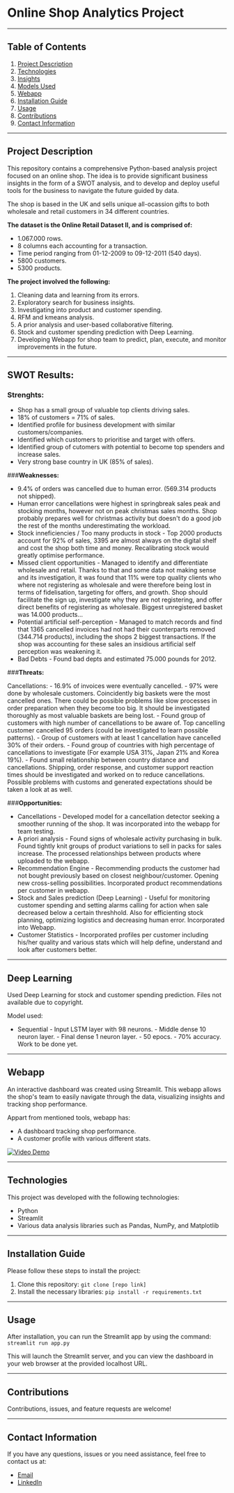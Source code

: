 # Online Shop Analytics Project

---

## Table of Contents
1. [Project Description](#project-description)
2. [Technologies](#technologies)
3. [Insights](#insights)
4. [Models Used](#models-used)
5. [Webapp](#webapp)
6. [Installation Guide](#installation-guide)
7. [Usage](#usage)
8. [Contributions](#contributions)
9. [Contact Information](#contact-information)

---

## Project Description
This repository contains a comprehensive Python-based analysis project focused on an online shop. The idea is to provide significant business insights in the form of a SWOT analysis, and to develop and deploy useful tools for the business to navigate the future guided by data. 

The shop is based in the UK and sells unique all-ocassion gifts to both wholesale and retail customers in 34 different countries.

**The dataset is the Online Retail Dataset II, and is comprised of:**
- 1.067.000 rows.
- 8 columns each accounting for a transaction.
- Time period ranging from 01-12-2009 to 09-12-2011 (540 days).
- 5800 customers.
- 5300 products.

**The project involved the following:**

1. Cleaning data and learning from its errors.
2. Exploratory search for business insights. 
4. Investigating into product and customer spending.
5. RFM and kmeans analysis.
7. A prior analysis and user-based collaborative filtering.
9. Stock and customer spending prediction with Deep Learning.
10. Developing Webapp for shop team to predict, plan, execute, and monitor improvements in the future.


---

## SWOT Results:

### **Strenghts:**
- Shop has a small group of valuable top clients driving sales.
- 18% of customers = 71% of sales.
- Identified profile for business development with similar customers/companies.
- Identified which customers to prioritise and target with offers.
- Identified group of cutomers with potential to become top spenders and increase sales.
- Very strong base country in UK (85% of sales).

###**Weaknesses:** 
- 9.4% of orders was cancelled due to human error. (569.314 products not shipped).
- Human error cancellations were highest in springbreak sales peak and stocking months, however not on peak christmas sales months. Shop probably prepares well for christmas activity but doesn't do a good job the rest of the months underestimating the workload.
- Stock inneficiencies / Too many products in stock - Top 2000 products account for 92% of sales, 3395 are almost always on the digital shelf and cost the shop both time and money. Recalibrating stock would greatly optimise performance.
- Missed client opportunities - Managed to identify and differentiate wholesale and retail. Thanks to that and some data not making sense and its investigation, it was found that 11%  were top quality clients who where not registering as wholesale and were therefore being lost in terms of fidelisation, targeting for offers, and growth. Shop should facilitate the sign up, investigate why they are not registering, and offer direct benefits of registering as wholesale. Biggest unregistered basket was 14.000 products...
- Potential artificial self-perception - Managed to match records and find that 1365 cancelled invoices had not had their cuonterparts removed (344.714 products), including the shops 2 biggest transactions. If the shop was accounting for these sales an insidious artificial self perception was weakening it.
- Bad Debts - Found bad depts and estimated 75.000 pounds for 2012.

###**Threats:** 

Cancellations:
      - 16.9% of invoices were eventually cancelled.
      - 97% were done by wholesale customers. Coincidently big baskets were the most cancelled ones. There could be possible problems like slow processes in order preparation when they become too big. It should be investigated thoroughly as most valuable baskets are being lost.
      - Found group of customers with high number of cancellations to be aware of. Top cancelling customer cancelled 95 orders (could be investigated to learn possible patterns). 
      - Group of customers with at least 1 cancellation have cancelled 30% of their orders.
      - Found group of countries with high percentage of cancellations to investigate (For example USA 31%, Japan 21% and Korea 19%).
      - Found small relationship between country distance and cancellations.
Shipping, order response, and customer support reaction times should be investigated and worked on to reduce cancellations. Possible problems with customs and generated expectations should be taken a look at as well.
      
###**Opportunities:** 

- Cancellations - Developed model for a cancellation detector seeking a smoother running of the shop. It was incorporated into the webapp for team testing.
- A priori analysis - Found signs of wholesale activity purchasing in bulk. Found tightly knit groups of product variations to sell in packs for sales increase. The processed relationships between products where uploaded to the webapp.
- Recommendation Engine - Recommending products the customer had not bought previously based on closest neighbour/customer. Opening new cross-selling possibilities. Incorporated product recommendations per customer in webapp.
- Stock and Sales prediction (Deep Learning) - Useful for monitoring customer spending and setting alarms calling for action when sale decreased below a certain threshhold. Also for efficienting stock planning, optimizing logistics and decreasing human error. Incorporated into Webapp.
- Customer Statistics - Incorporated profiles per customer including his/her quality and various stats which will help define, understand and look after customers better.


---

## Deep Learning
Used Deep Learning for stock and customer spending prediction. Files not available due to copyright. 

Model used:
- Sequential
       - Input LSTM layer with 98 neurons.
       - Middle dense 10 neuron layer.
       - Final dense 1 neuron layer.
       - 50 epocs.
       - 70% accuracy. Work to be done yet.

---

## Webapp
An interactive dashboard was created using Streamlit. This webapp allows the shop's team to easily navigate through the data, visualizing insights and tracking shop performance. 

Appart from mentioned tools, webapp has:

- A dashboard tracking shop performance.
- A customer profile with various different stats.

[![Video Demo](https://drive.google.com/uc?export=view&id=1u_kL-3Cm6bmjS0-WY5HvdGoIl4nVlCHZ)](http://www.youtube.com/watch?v=lbs-DYDiUv8 "Video Demo")

---

## Technologies
This project was developed with the following technologies:
* Python
* Streamlit
* Various data analysis libraries such as Pandas, NumPy, and Matplotlib

---

## Installation Guide
Please follow these steps to install the project:

1. Clone this repository: `git clone [repo link]`
2. Install the necessary libraries: `pip install -r requirements.txt`

---

## Usage
After installation, you can run the Streamlit app by using the command: `streamlit run app.py`

This will launch the Streamlit server, and you can view the dashboard in your web browser at the provided localhost URL.

---

## Contributions
Contributions, issues, and feature requests are welcome! 

---

## Contact Information
If you have any questions, issues or you need assistance, feel free to contact us at:

* [Email](mailto:"luisalarconriva@gmail.com")
* [LinkedIn](https://www.linkedin.com/in/luis-alarc%C3%B3n-de-la-lastra-810113122/)
